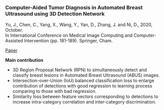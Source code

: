 ### Computer-Aided Tumor Diagnosis in Automated Breast Ultrasound using 3D Detection Network

Yu, J., Chen, C., Yang, X., Wang, Y., Yan, D., Zhang, J. and Ni, D., 2020, October.  
In International Conference on Medical Image Computing and Computer-Assisted Intervention (pp. 181-189). Springer, Cham.

[Paper](https://arxiv.org/abs/2007.16133)

**Main contribution**  
- 3D Region Proposal Network (RPN) to simultaneously detect and classify breast lesions in Automated Breast Ultrasound (ABUS) images.
- Intersection-over-Union (IoU) balanced classification loss to enlarge contribution of detections with good regression to learning process comparing to those with bad regression.
- Similarity loss between feature vectors corresponding to detections to increase intra-category correlation and inter-category discrimination.
